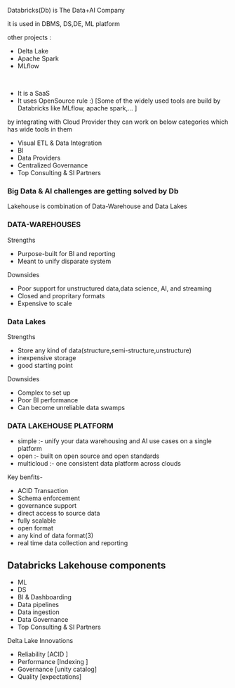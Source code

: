 Databricks(Db) is The Data+AI Company

it is used in DBMS, DS,DE, ML platform

other projects : 
- Delta Lake
- Apache Spark
- MLflow

<BR>

- It is a SaaS 
- It uses OpenSource rule :) [Some of the widely used tools are build by Databricks like MLflow, apache spark,... ]

by integrating with Cloud Provider they can work on below categories which has wide tools in them

- Visual ETL & Data Integration
- BI
- Data Providers
- Centralized Governance
- Top Consulting & SI Partners

### Big Data & AI challenges are getting solved by Db

Lakehouse is combination of Data-Warehouse and Data Lakes

### DATA-WAREHOUSES

Strengths
- Purpose-built for BI and reporting
- Meant to unify disparate system

Downsides
- Poor support for unstructured data,data science, AI, and streaming 
- Closed and propritary formats
- Expensive to scale

### Data Lakes

Strengths
- Store any kind of data(structure,semi-structure,unstructure)
- inexpensive storage
- good starting point

Downsides
- Complex to set up
- Poor BI performance
- Can become unreliable data swamps

### DATA LAKEHOUSE PLATFORM

- simple :- unify your data warehousing and AI use cases on a single platform
- open :- built on open source and open standards
- multicloud :- one consistent data platform across clouds

Key benfits-
- ACID Transaction
- Schema enforcement
- governance support
- direct access to source data
- fully scalable
- open format
- any kind of data format(3)
- real time data collection and reporting


## Databricks Lakehouse components
- ML
- DS
- BI & Dashboarding
- Data pipelines
- Data ingestion
- Data Governance
- Top Consulting & SI Partners

Delta Lake Innovations
- Reliability [ACID ]
- Performance [Indexing ]
- Governance [unity catalog]
- Quality [expectations]